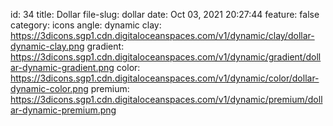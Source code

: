 id: 34
title: Dollar 
file-slug: dollar
date: Oct 03, 2021 20:27:44
feature: false
category: icons
angle: dynamic
clay: https://3dicons.sgp1.cdn.digitaloceanspaces.com/v1/dynamic/clay/dollar-dynamic-clay.png
gradient: https://3dicons.sgp1.cdn.digitaloceanspaces.com/v1/dynamic/gradient/dollar-dynamic-gradient.png
color: https://3dicons.sgp1.cdn.digitaloceanspaces.com/v1/dynamic/color/dollar-dynamic-color.png
premium: https://3dicons.sgp1.cdn.digitaloceanspaces.com/v1/dynamic/premium/dollar-dynamic-premium.png
